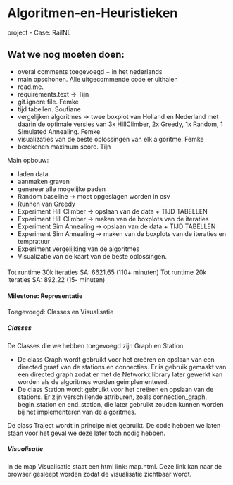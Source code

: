 # Algoritmen-en-Heuristieken
project - Case: RailNL



## Wat we nog moeten doen:
- overal comments toegevoegd + in het nederlands
- main opschonen. Alle uitgecommende code er uithalen
- read.me. 
- requirements.text -> Tijn
- git.ignore file. Femke
- tijd tabellen. Soufiane
- vergelijken algoritmes -> twee boxplot van Holland en Nederland met daarin de optimale versies van 3x HillClimber, 2x Greedy, 1x Random, 1 Simulated Annealing. Femke
- visualizaties van de beste oplossingen van elk algoritme. Femke
- berekenen maximum score. Tijn 

Main opbouw:
- laden data
- aanmaken graven
- genereer alle mogelijke paden
- Random baseline -> moet opgeslagen worden in csv
- Runnen van Greedy
- Experiment Hill Climber -> opslaan van de data + TIJD TABELLEN
- Experiment Hill Climber -> maken van de boxplots van de iteraties
- Experiment Sim Annealing -> opslaan van de data + TIJD TABELLEN
- Experiment Sim Annealing -> maken van de boxplots van de iteraties en tempratuur
- Experiment vergelijking van de algoritmes
- Visualizatie van de kaart van de beste oplossingen.


####
Tot runtime 30k iteraties SA: 6621.65 (110+ minuten)
Tot runtime 20k iteraties SA: 892.22 (15- minuten)

#### Milestone: Representatie
Toegevoegd: Classes en Visualisatie

##### Classes
De Classes die we hebben toegevoegd zijn Graph en Station. 
- De class Graph wordt gebruikt voor het creëren en opslaan van een directed graaf van de stations en connecties. Er is gebruik gemaakt van een directed graph zodat er met de Networkx library later gewerkt kan worden als de algoritmes worden geimplementeerd. 
- De class Station wordt gebruikt voor het creëren en opslaan van de stations. Er zijn verschillende attriburen, zoals connection_graph, begin_station en end_station, die later gebruikt zouden kunnen worden bij het implementeren van de algoritmes.

De class Traject wordt in principe niet gebruikt. De code hebben we laten staan voor het geval we deze later toch nodig hebben.

##### Visualisatie
In de map Visualisatie staat een html link: map.html. Deze link kan naar de browser gesleept worden zodat de visualisatie zichtbaar wordt.




